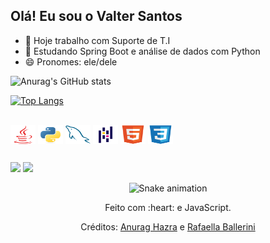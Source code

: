 ## Olá! Eu sou o Valter Santos

- 🔭 Hoje trabalho com Suporte de T.I
- 🌱 Estudando Spring Boot e análise de dados com Python
- 😄 Pronomes: ele/dele

![Anurag's GitHub stats](https://github-readme-stats.vercel.app/api?username=valtersantos23&show_icons=true&count_private=true&theme=blue-green)

[![Top Langs](https://github-readme-stats.vercel.app/api/top-langs/?username=valtersantos23&layout=compact&theme=blue-green)](https://github.com/anuraghazra/github-readme-stats)

<div style="display: inline_block"><br>
  <img align="center" alt="Valter-Java" height="30" width="40" src="https://raw.githubusercontent.com/devicons/devicon/master/icons/java/java-plain.svg">
  <img align="center" alt="Valter-Python" height="30" width="40" src="https://raw.githubusercontent.com/devicons/devicon/master/icons/python/python-original.svg">
  <img align="center" alt="Valter-Ms" height="30" width="40" src="https://raw.githubusercontent.com/devicons/devicon/master/icons/mysql/mysql-plain.svg">
  <img align="center" alt="Valter-Pd" height="30" width="40" src="https://raw.githubusercontent.com/devicons/devicon/master/icons/pandas/pandas-original.svg">
  <img align="center" alt="Valter-HTML" height="30" width="40" src="https://raw.githubusercontent.com/devicons/devicon/master/icons/html5/html5-original.svg">
  <img align="center" alt="Valter-CSS" height="30" width="40" src="https://raw.githubusercontent.com/devicons/devicon/master/icons/css3/css3-original.svg">
</div>
  
  ##
<div>
  <a href = "mailto:valterfabriciosantos2018@gmail.com"><img src="https://img.shields.io/badge/-Gmail-%23333?style=for-the-badge&logo=gmail&logoColor=white" target="_blank"></a>
  <a href="https://www.linkedin.com/in/valter-santos-749a28190" target="_blank"><img src="https://img.shields.io/badge/-LinkedIn-%230077B5?style=for-the-badge&logo=linkedin&logoColor=white" target="_blank"></a> 
</div>

<div align="center">

  ![Snake animation](https://github.com/danielbped/danielbped/blob/output/github-contribution-grid-snake.svg)
  
</div>

<div align="center">
  <p>Feito com :heart: e JavaScript.</p>
  <p>Créditos: <a href="https://github.com/anuraghazra/github-readme-stats">Anurag Hazra</a> e <a href="https://github.com/rafaballerini">Rafaella Ballerini</a></p>
</div>
